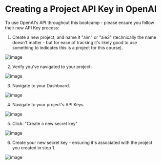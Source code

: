 # Creating a Project API Key in OpenAI

To use OpenAI's API throughout this bootcamp - please ensure you follow their new API Key process:

1. Create a new project, and name it "aim" or "aie3" (technically the name doesn't matter - but for ease of tracking it's likely good to use something to indicates this is a project for this course).

![image](https://i.imgur.com/RtYWMC3.png)

2. Verify you've navigated to your project:

![image](https://i.imgur.com/4dn1CaB.png)

3. Navigate to your Dashboard.

![image](https://i.imgur.com/JujvUEX.png)

4. Navigate to your project's API Keys.

![image](https://i.imgur.com/6JpxDCr.png)

5. Click: "Create a new secret key"

![image](https://i.imgur.com/SrN7RD5.png)

6. Create your new secret key - ensuring it's associated with the project you created in step 1.

![image](https://i.imgur.com/0Fh1X6P.png)
